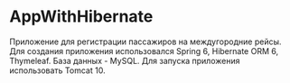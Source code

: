 # AppWithHibernate

Приложение для регистрации пассажиров на междугородние рейсы.
Для создания приложения использовался Spring 6, Hibernate ORM 6, Thymeleaf. База данных - MySQL.
Для запуска приложения использовать Tomcat 10.
